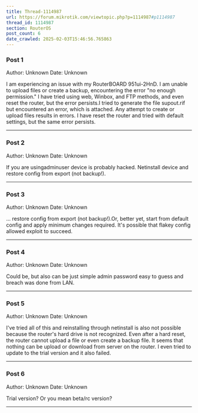 ```yaml
---
title: Thread-1114987
url: https://forum.mikrotik.com/viewtopic.php?p=1114987#p1114987
thread_id: 1114987
section: RouterOS
post_count: 6
date_crawled: 2025-02-03T15:46:56.765863
---
```


### Post 1
Author: Unknown
Date: Unknown

I am experiencing an issue with my RouterBOARD 951ui-2HnD. I am unable to upload files or create a backup, encountering the error "no enough permission." I have tried using web, Winbox, and FTP methods, and even reset the router, but the error persists.I tried to generate the file supout.rif but encountered an error, which is attached. Any attempt to create or upload files results in errors. I have reset the router and tried with default settings, but the same error persists.

---
### Post 2
Author: Unknown
Date: Unknown

If you are usingadminuser device is probably hacked. Netinstall device and restore config from export (not backup!).

---
### Post 3
Author: Unknown
Date: Unknown

... restore config from export (not backup!).Or, better yet, start from default config and apply minimum changes required. It's possible that flakey config allowed exploit to succeed.

---
### Post 4
Author: Unknown
Date: Unknown

Could be, but also can be just simple admin password easy to guess and breach was done from LAN.

---
### Post 5
Author: Unknown
Date: Unknown

I've tried all of this and reinstalling through netinstall is also not possible because the router's hard drive is not recognized. Even after a hard reset, the router cannot upload a file or even create a backup file. It seems that nothing can be upload or download from server on the router. I even tried to update to the trial version and it also failed.

---
### Post 6
Author: Unknown
Date: Unknown

Trial version? Or you mean beta/rc version?

---
